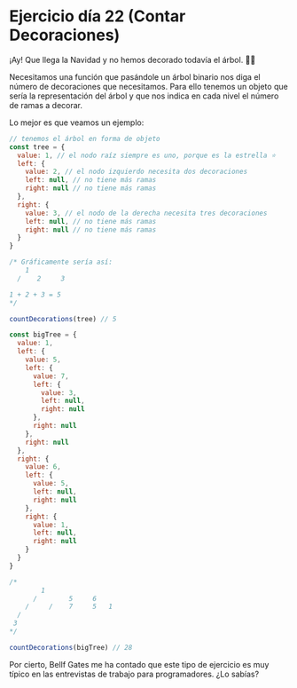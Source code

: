 # Ejercicio día 22 (Contar Decoraciones)  

¡Ay! Que llega la Navidad y no hemos decorado todavía el árbol. 🎄😱   

Necesitamos una función que pasándole un árbol binario nos diga el número de decoraciones que necesitamos. Para ello tenemos un objeto que sería la representación del árbol y que nos indica en cada nivel el número de ramas a decorar.   

Lo mejor es que veamos un ejemplo:   

```javascript   
// tenemos el árbol en forma de objeto   
const tree = {   
  value: 1, // el nodo raíz siempre es uno, porque es la estrella ⭐   
  left: {   
    value: 2, // el nodo izquierdo necesita dos decoraciones   
    left: null, // no tiene más ramas   
    right: null // no tiene más ramas   
  },   
  right: {   
    value: 3, // el nodo de la derecha necesita tres decoraciones   
    left: null, // no tiene más ramas   
    right: null // no tiene más ramas   
  }   
}   

/* Gráficamente sería así:   
    1   
  /    2     3   

1 + 2 + 3 = 5   
*/   

countDecorations(tree) // 5   

const bigTree = {   
  value: 1,   
  left: {   
    value: 5,   
    left: {   
      value: 7,   
      left: {   
        value: 3,   
        left: null,   
        right: null   
      },   
      right: null   
    },   
    right: null   
  },   
  right: {   
    value: 6,   
    left: {   
      value: 5,   
      left: null,   
      right: null   
    },   
    right: {   
      value: 1,   
      left: null,   
      right: null   
    }   
  }   
}   

/*   
        1   
      /        5     6   
    /     /    7     5   1   
  /   
 3   
*/   

countDecorations(bigTree) // 28   
```

Por cierto, Bellf Gates me ha contado que este tipo de ejercicio es muy típico en las entrevistas de trabajo para programadores. ¿Lo sabías?   
